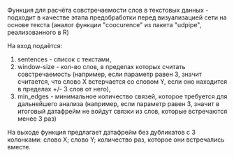 Функция для расчёта совстречаемости слов в текстовых данных - подходит в качестве этапа предобработки перед визуализацией сети на основе текста (аналог функции "coocurence" из пакета "udpipe", реализованного в R)

На вход подаётся:
  1) sentences - список с текстами,
  2) window-size - кол-во слов, в пределах которых считать совстречаемость (например, если параметр равен 3, значит считается, что слово X встерчается со словом Y, если оно находится в пределах +/- 3 слов от него),
  3) min_edges - минимальное количество связей, которое требуется для дальнейшего анализа (например, если параметр равен 3, значит в итоговый датафрейм не войдут связки из слов, которые встречаются менее 3 раз)

На выходе функция предлагает датафрейм без дубликатов с 3 колонками: слово X; слово Y; количество раз, которое они встречались вместе. 

